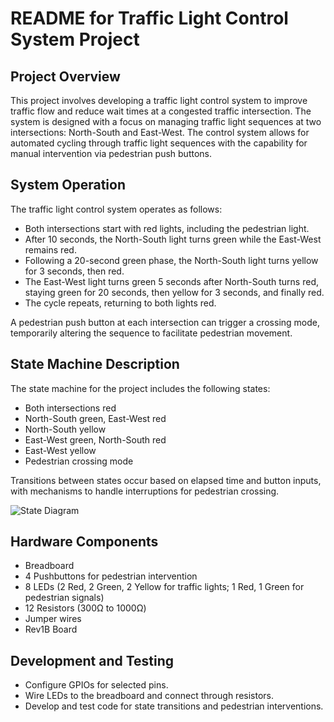 # README for Traffic Light Control System Project

## Project Overview
This project involves developing a traffic light control system to improve traffic flow and reduce wait times at a congested traffic intersection. The system is designed with a focus on managing traffic light sequences at two intersections: North-South and East-West. The control system allows for automated cycling through traffic light sequences with the capability for manual intervention via pedestrian push buttons.

## System Operation
The traffic light control system operates as follows:  
- Both intersections start with red lights, including the pedestrian light.  
- After 10 seconds, the North-South light turns green while the East-West remains red.  
- Following a 20-second green phase, the North-South light turns yellow for 3 seconds, then red.  
- The East-West light turns green 5 seconds after North-South turns red, staying green for 20 seconds, then yellow for 3 seconds, and finally red.
- The cycle repeats, returning to both lights red.  

A pedestrian push button at each intersection can trigger a crossing mode, temporarily altering the sequence to facilitate pedestrian movement.

## State Machine Description
The state machine for the project includes the following states:  
- Both intersections red  
- North-South green, East-West red  
- North-South yellow  
- East-West green, North-South red  
- East-West yellow  
- Pedestrian crossing mode  

Transitions between states occur based on elapsed time and button inputs, with mechanisms to handle interruptions for pedestrian crossing.  

![State Diagram](TrafficLightControlSystem/images/StateDiagram.png)

## Hardware Components
- Breadboard  
- 4 Pushbuttons for pedestrian intervention  
- 8 LEDs (2 Red, 2 Green, 2 Yellow for traffic lights; 1 Red, 1 Green for pedestrian signals)  
- 12 Resistors (300Ω to 1000Ω)  
- Jumper wires  
- Rev1B Board  
 
## Development and Testing
- Configure GPIOs for selected pins.  
- Wire LEDs to the breadboard and connect through resistors.  
- Develop and test code for state transitions and pedestrian interventions.  